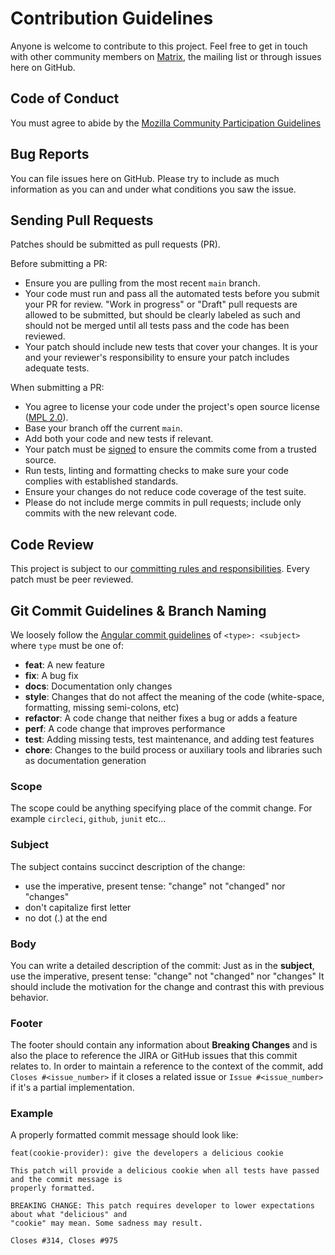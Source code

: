 # Contribution Guidelines

Anyone is welcome to contribute to this project. Feel free to get in touch with other community
members on [Matrix][1], the mailing list or through issues here on GitHub.

## Code of Conduct

You must agree to abide by the [Mozilla Community Participation Guidelines][2]

## Bug Reports

You can file issues here on GitHub. Please try to include as much information as you can and under
what conditions you saw the issue.

## Sending Pull Requests

Patches should be submitted as pull requests (PR).

Before submitting a PR:

- Ensure you are pulling from the most recent `main` branch.
- Your code must run and pass all the automated tests before you submit your PR for review.
  "Work in progress" or "Draft" pull requests are allowed to be submitted, but should be clearly
  labeled as such and  should not be merged until all tests pass and the code has been reviewed.
- Your patch should include new tests that cover your changes. It is your and your reviewer's
  responsibility to ensure your patch includes adequate tests.

When submitting a PR:

- You agree to license your code under the project's open source license ([MPL 2.0](/LICENSE)).
- Base your branch off the current `main`.
- Add both your code and new tests if relevant.
- Your patch must be [signed][3] to ensure the commits come from a trusted source.
- Run tests, linting and formatting checks to make sure your code complies with established 
  standards.
- Ensure your changes do not reduce code coverage of the test suite.
- Please do not include merge commits in pull requests; include only commits
  with the new relevant code.

## Code Review

This project is subject to our [committing rules and responsibilities][4]. Every patch must be peer
reviewed.

## Git Commit Guidelines & Branch Naming

We loosely follow the [Angular commit guidelines][5] of `<type>: <subject>` where `type` must be one
of:

* **feat**: A new feature
* **fix**: A bug fix
* **docs**: Documentation only changes
* **style**: Changes that do not affect the meaning of the code (white-space, formatting, missing
  semi-colons, etc)
* **refactor**: A code change that neither fixes a bug or adds a feature
* **perf**: A code change that improves performance
* **test**: Adding missing tests, test maintenance, and adding test features
* **chore**: Changes to the build process or auxiliary tools and libraries such as documentation
  generation

### Scope

The scope could be anything specifying place of the commit change. For example `circleci`, `github`,
`junit` etc...

### Subject

The subject contains succinct description of the change:

* use the imperative, present tense: "change" not "changed" nor "changes"
* don't capitalize first letter
* no dot (.) at the end

### Body

You can write a detailed description of the commit: Just as in the
**subject**, use the imperative, present tense: "change" not "changed" nor
"changes" It should include the motivation for the change and contrast this with
previous behavior.

### Footer

The footer should contain any information about **Breaking Changes** and is also the place to
reference the JIRA or GitHub issues that this commit relates to. In order to maintain a reference
to the context of the commit, add `Closes #<issue_number>` if it closes a related issue or
`Issue #<issue_number>` if it's a partial implementation.

### Example

A properly formatted commit message should look like:

```
feat(cookie-provider): give the developers a delicious cookie

This patch will provide a delicious cookie when all tests have passed and the commit message is
properly formatted.

BREAKING CHANGE: This patch requires developer to lower expectations about what "delicious" and
"cookie" may mean. Some sadness may result.

Closes #314, Closes #975
```

[1]: https://chat.mozilla.org
[2]: https://www.mozilla.org/about/governance/policies/participation/
[3]: https://help.github.com/articles/managing-commit-signature-verification
[4]: https://firefox-source-docs.mozilla.org/contributing/
[5]: https://github.com/angular/angular/blob/main/CONTRIBUTING.md